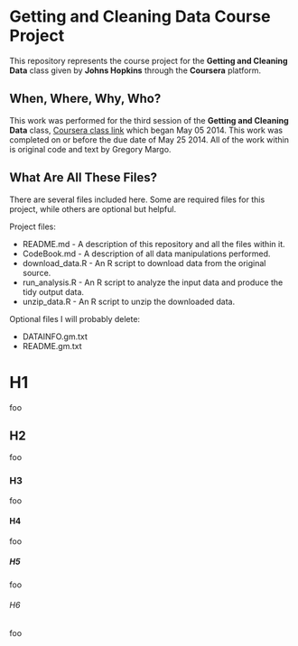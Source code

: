 # Getting and Cleaning Data Course Project

This repository represents the course project for the **Getting and Cleaning Data** class
given by **Johns Hopkins** through the **Coursera** platform.

## When, Where, Why, Who?

This work was performed for the third session of the **Getting and Cleaning Data** class,
[Coursera class link](https://class.coursera.org/getdata-003)
which began May 05 2014.
This work was completed on or before the due date of May 25 2014.
All of the work within is original code and text by Gregory Margo.

## What Are All These Files?

There are several files included here.
Some are required files for this project, while others are optional but helpful.

Project files:

- README.md - A description of this repository and all the files within it.
- CodeBook.md - A description of all data manipulations performed.
- download_data.R - An R script to download data from the original source.
- run_analysis.R - An R script to analyze the input data and produce the tidy output data.
- unzip_data.R - An R script to unzip the downloaded data.

Optional files I will probably delete:

- DATAINFO.gm.txt
- README.gm.txt


# H1

foo

## H2

foo

### H3

foo

#### H4

foo

##### H5

foo

###### H6

foo
